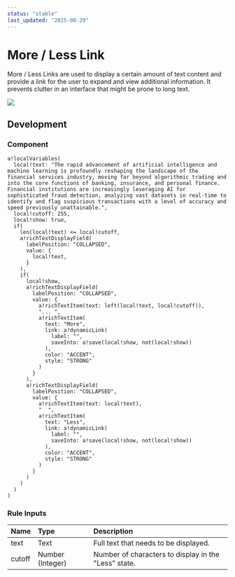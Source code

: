 ```yaml
---
status: "stable"
last_updated: "2025-08-29"
---
```


# More / Less Link

More / Less Links are used to display a certain amount of text content and provide a link for the user to expand and view additional information. It prevents clutter in an interface that might be prone to long text.

![](https://github.com/user-attachments/assets/ff935aef-7cbf-437a-986a-9128d892fd17)

## Development

### Component

```
a!localVariables(
  local!text: "The rapid advancement of artificial intelligence and machine learning is profoundly reshaping the landscape of the financial services industry, moving far beyond algorithmic trading and into the core functions of banking, insurance, and personal finance. Financial institutions are increasingly leveraging AI for sophisticated fraud detection, analyzing vast datasets in real-time to identify and flag suspicious transactions with a level of accuracy and speed previously unattainable.",
  local!cutoff: 255,
  local!show: true,
  if(
    len(local!text) <= local!cutoff,
    a!richTextDisplayField(
      labelPosition: "COLLAPSED",
      value: {
        local!text,
      }
    ),
    if(
      local!show,
      a!richTextDisplayField(
        labelPosition: "COLLAPSED",
        value: {
          a!richTextItem(text: left(local!text, local!cutoff)),
          "... ",
          a!richTextItem(
            text: "More",
            link: a!dynamicLink(
              label: "",
              saveInto: a!save(local!show, not(local!show))
            ),
            color: "ACCENT",
            style: "STRONG"
          )
        }
      ),
      a!richTextDisplayField(
        labelPosition: "COLLAPSED",
        value: {
          a!richTextItem(text: local!text),
          "  ",
          a!richTextItem(
            text: "Less",
            link: a!dynamicLink(
              label: "",
              saveInto: a!save(local!show, not(local!show))
            ),
            color: "ACCENT",
            style: "STRONG"
          )
        }
      )
    )
  )
)
```

### Rule Inputs

| Name | Type | Description |
| :---- | :---- | :---- |
| text | Text | Full text that needs to be displayed. |
| cutoff | Number (Integer) | Number of characters to display in the "Less" state. |
